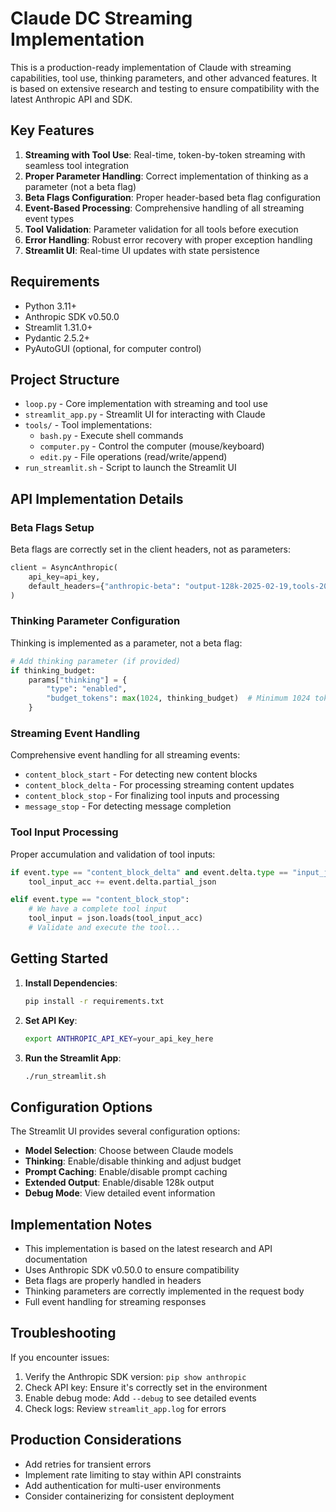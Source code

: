 # Claude DC Streaming Implementation

This is a production-ready implementation of Claude with streaming capabilities, tool use, thinking parameters, and other advanced features. It is based on extensive research and testing to ensure compatibility with the latest Anthropic API and SDK.

## Key Features

1. **Streaming with Tool Use**: Real-time, token-by-token streaming with seamless tool integration
2. **Proper Parameter Handling**: Correct implementation of thinking as a parameter (not a beta flag)
3. **Beta Flags Configuration**: Proper header-based beta flag configuration
4. **Event-Based Processing**: Comprehensive handling of all streaming event types
5. **Tool Validation**: Parameter validation for all tools before execution
6. **Error Handling**: Robust error recovery with proper exception handling
7. **Streamlit UI**: Real-time UI updates with state persistence

## Requirements

- Python 3.11+
- Anthropic SDK v0.50.0
- Streamlit 1.31.0+
- Pydantic 2.5.2+
- PyAutoGUI (optional, for computer control)

## Project Structure

- `loop.py` - Core implementation with streaming and tool use
- `streamlit_app.py` - Streamlit UI for interacting with Claude
- `tools/` - Tool implementations:
  - `bash.py` - Execute shell commands
  - `computer.py` - Control the computer (mouse/keyboard)
  - `edit.py` - File operations (read/write/append)
- `run_streamlit.sh` - Script to launch the Streamlit UI

## API Implementation Details

### Beta Flags Setup

Beta flags are correctly set in the client headers, not as parameters:

```python
client = AsyncAnthropic(
    api_key=api_key,
    default_headers={"anthropic-beta": "output-128k-2025-02-19,tools-2024-05-16"}
)
```

### Thinking Parameter Configuration

Thinking is implemented as a parameter, not a beta flag:

```python
# Add thinking parameter (if provided)
if thinking_budget:
    params["thinking"] = {
        "type": "enabled", 
        "budget_tokens": max(1024, thinking_budget)  # Minimum 1024 tokens
    }
```

### Streaming Event Handling

Comprehensive event handling for all streaming events:

- `content_block_start` - For detecting new content blocks
- `content_block_delta` - For processing streaming content updates
- `content_block_stop` - For finalizing tool inputs and processing
- `message_stop` - For detecting message completion

### Tool Input Processing

Proper accumulation and validation of tool inputs:

```python
if event.type == "content_block_delta" and event.delta.type == "input_json_delta":
    tool_input_acc += event.delta.partial_json

elif event.type == "content_block_stop":
    # We have a complete tool input
    tool_input = json.loads(tool_input_acc)
    # Validate and execute the tool...
```

## Getting Started

1. **Install Dependencies**:
   ```bash
   pip install -r requirements.txt
   ```

2. **Set API Key**:
   ```bash
   export ANTHROPIC_API_KEY=your_api_key_here
   ```

3. **Run the Streamlit App**:
   ```bash
   ./run_streamlit.sh
   ```

## Configuration Options

The Streamlit UI provides several configuration options:

- **Model Selection**: Choose between Claude models
- **Thinking**: Enable/disable thinking and adjust budget
- **Prompt Caching**: Enable/disable prompt caching
- **Extended Output**: Enable/disable 128k output
- **Debug Mode**: View detailed event information

## Implementation Notes

- This implementation is based on the latest research and API documentation
- Uses Anthropic SDK v0.50.0 to ensure compatibility
- Beta flags are properly handled in headers
- Thinking parameters are correctly implemented in the request body
- Full event handling for streaming responses

## Troubleshooting

If you encounter issues:

1. Verify the Anthropic SDK version: `pip show anthropic`
2. Check API key: Ensure it's correctly set in the environment
3. Enable debug mode: Add `--debug` to see detailed events
4. Check logs: Review `streamlit_app.log` for errors

## Production Considerations

- Add retries for transient errors
- Implement rate limiting to stay within API constraints
- Add authentication for multi-user environments
- Consider containerizing for consistent deployment